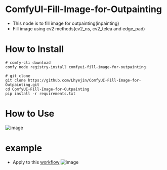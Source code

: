 # ComfyUI-Fill-Image-for-Outpainting

- This node is to fill image for outpainting(inpainting)
- Fill image using cv2 methods(cv2_ns, cv2_telea and edge_pad)

# How to Install
```
# comfy-cli download
comfy node registry-install comfyui-fill-image-for-outpainting

# git clone
git clone https://github.com/Lhyejin/ComfyUI-Fill-Image-for-Outpainting.git
cd ComfyUI-Fill-Image-for-Outpainting
pip install -r requirements.txt
```

# How to Use
![image](https://github.com/user-attachments/assets/a0f2ee29-1346-4d85-9150-a9b3c6d22b9e)


# example
- Apply to this [workflow](https://openart.ai/workflows/lizard_winding_85/flux-dev---outpainting/06p65B6oJ3im0Z4TDJfg)
![image](https://github.com/user-attachments/assets/fd2cc16a-cf24-493a-8936-3ac7d42e4360)
